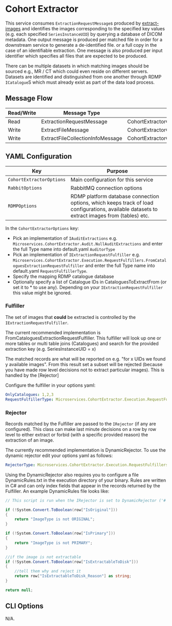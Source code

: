 # Cohort Extractor

This service consumes `ExtractionRequestMessage`s produced by [extract-images](../applications/extract-images.md) and identifies the images corresponding to the specified key values (e.g. each specified `SeriesInstanceUID`) by querying a database of DICOM metadata. One output message is produced per matched file in order for a downstream service to generate a de-identified file. or a full copy in the case of an identifiable extraction. One message is also produced per input identifier which specifies all files that are expected to be produced.

There can be multiple datasets in which matching images should be sourced e.g., MR / CT which could even reside on different servers. Datasets are identified and distinguished from one another through RDMP `ICatalogue`S which must already exist as part of the data load process.

## Message Flow

| Read/Write | Message Type                     | Config Property                                        |
| ---------- | -------------------------------- | ------------------------------------------------------ |
| Read       | ExtractionRequestMessage         | CohortExtractorOptions                                 |
| Write      | ExtractFileMessage               | CohortExtractorOptions.ExtractFilesProducerOptions     |
| Write      | ExtractFileCollectionInfoMessage | CohortExtractorOptions.ExtractFilesInfoProducerOptions |

## YAML Configuration

| Key                      | Purpose                                                                                                                                      |
| ------------------------ | -------------------------------------------------------------------------------------------------------------------------------------------- |
| `CohortExtractorOptions` | Main configuration for this service                                                                                                          |
| `RabbitOptions`          | RabbitMQ connection options                                                                                                                  |
| `RDMPOptions`            | RDMP platform database connection options, which keeps track of load configurations, available datasets to extract images from (tables) etc. |

In the `CohortExtractorOptions` key:

- Pick an implementation of `IAuditExtractions` e.g. `Microservices.CohortExtractor.Audit.NullAuditExtractions` and enter the full Type name into default.yaml `AuditorType`
- Pick an implementation of `IExtractionRequestFulfiller` e.g. `Microservices.CohortExtractor.Execution.RequestFulfillers.FromCataloguesExtractionRequestFulfiller` and enter the full Type name into default.yaml `RequestFulfillerType`.
- Specify the mapping RDMP catalogue database
- Optionally specify a list of Catalogue IDs in CataloguesToExtractFrom (or set it to * to use any). Depending on your `IExtractionRequestFulfiller` this value might be ignored.

### Fulfiller

The set of images that **could** be extracted is controlled by the `IExtractionRequestFulfiller`.

The current recommended implementation is FromCataloguesExtractionRequestFulfiller. This fulfiller will look up one or more tables or multi table joins (Catalogues) and search for the provided extraction key (e.g. SeriesInstanceUID = x)

The matched records are what will be reported on e.g. "for x UIDs we found y available images". From this result set a subset will be rejected (because you have made row level decisions not to extract particular images). This is handled by the \[Rejector\]

Configure the fulfiller in your options yaml:

```yaml
OnlyCatalogues: 1,2,3
RequestFulfillerType: Microservices.CohortExtractor.Execution.RequestFulfillers.FromCataloguesExtractionRequestFulfiller
```

### Rejector

Records matched by the Fulfiller are passed to the `IRejector` (if any are configured). This class can make last minute decisions on a row by row level to either extract or forbid (with a specific provided reason) the extraction of an image.

The currently recommended implementation is DynamicRejector. To use the dynamic rejector edit your options yaml as follows:

```yaml
RejectorType: Microservices.CohortExtractor.Execution.RequestFulfillers.Dynamic.DynamicRejector
```

Using the DynamicRejector also requires you to configure a file DynamicRules.txt in the execution directory of your binary. Rules are written in C# and can only index fields that appear in the records returned by the Fulfiller. An example DynamicRules file looks like:

```csharp
// This script is run when the IRejector is set to DynamicRejector ('#' symbols are not supported in this script, use CSharp syntax)

if (!System.Convert.ToBoolean(row["IsOriginal"]))
{
    return "ImageType is not ORIGINAL";
}

if (!System.Convert.ToBoolean(row["IsPrimary"]))
{
    return "ImageType is not PRIMARY";
}

//if the image is not extractable
if (!System.Convert.ToBoolean(row["IsExtractableToDisk"]))
{
    //tell them why and reject it
    return row["IsExtractableToDisk_Reason"] as string;
}

return null;
```

## CLI Options

N/A.
